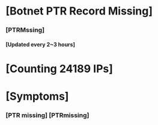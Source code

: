 # [Botnet PTR Record Missing]
### [PTRMssing]
#### [Updated every 2~3 hours]

# [Counting 24189 IPs]

# [Symptoms] 
###   [PTR missing] [PTRmissing]
